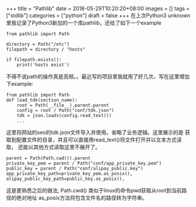 +++
title = "Pathlib"
date = 2018-05-29T10:20:20+08:00
images = []
tags = ["stdlib"]
categories = ["python"]
draft = false
+++
在上次Python3 unknown 里我记录了Python3新加的一个库pathlib，还给了如下一个example
```
from pathlib import Path

directory = Path("/etc")
filepath = directory / "hosts"

if filepath.exists():
    print('hosts exist')

```
不得不说path的操作真是高频。。最近写的项目里我就用了好几次，写在这里增加下example:
```
from pathlib import Path
def load_tdk(section_name):
    root = Path(__file__).parent.parent
    config = root / Path("conf/tdk.json")
    tdk = json.loads(config.read_text())
    ...

```

这里将网站的seo的tdk.json文件导入并使用。省略了业务逻辑。这里展示的是
获取到配置文件的目录，并且可以直接用read_text()将文件打开并以文本方式读取，
还能以其他方式读取这里不展开了。

```
parent = Path(Path.cwd()).parent
private_key_pem = parent / Path("conf/app_private_key.pem")
public_key = parent / Path("conf/alipay_public.key")
app_private_key_path=private_key_pem.as_posix(),
alipay_public_key_path=public_key.as_posix(),
```
这是更熟悉之后的做法, Path.cwd() 类似于linux的命令pwd获取从root到当前路径的绝对地址
as_posix方法将包含文件名的路径转为字符串。
